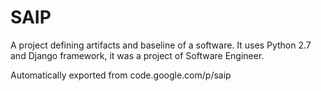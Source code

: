 # SAIP

A project defining artifacts and baseline of a software.
It uses Python 2.7 and Django framework, it was a project of Software Engineer.

Automatically exported from code.google.com/p/saip
